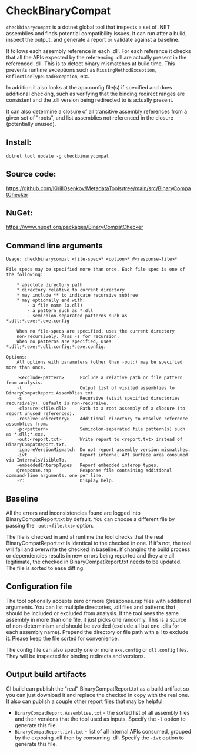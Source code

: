 # CheckBinaryCompat

`checkbinarycompat` is a dotnet global tool that inspects a set of .NET assemblies and finds potential compatibility issues.
It can run after a build, inspect the output, and generate a report or validate against a baseline.

It follows each assembly reference in each .dll. For each reference it checks that all the APIs expected by the referencing .dll are actually present in the referenced .dll. This is to detect binary mismatches at build time. This prevents runtime exceptions such as `MissingMethodException`, `ReflectionTypeLoadException`, etc.

In addition it also looks at the app.config file(s) if specified and does additional checking, such as verifying that the binding redirect ranges are consistent and the .dll version being redirected to is actually present.

It can also determine a closure of all transitive assembly references from a given set of "roots", and list assemblies not referenced in the closure (potentially unused).

## Install:
```
dotnet tool update -g checkbinarycompat
```

## Source code:
https://github.com/KirillOsenkov/MetadataTools/tree/main/src/BinaryCompatChecker

## NuGet:
https://www.nuget.org/packages/BinaryCompatChecker

## Command line arguments

```
Usage: checkbinarycompat <file-spec>* <option>* @<response-file>*

File specs may be specified more than once. Each file spec is one of the following:

    * absolute directory path
    * directory relative to current directory
    * may include ** to indicate recursive subtree
    * may optionally end with:
        - a file name (a.dll)
        - a pattern such as *.dll
        - semicolon-separated patterns such as *.dll;*.exe;*.exe.config

    When no file-specs are specified, uses the current directory
    non-recursively. Pass -s for recursion.
    When no patterns are specified, uses *.dll;*.exe;*.dll.config;*.exe.config.

Options:
    All options with parameters (other than -out:) may be specified more than once.

    !<exclude-pattern>      Exclude a relative path or file pattern from analysis.
    -l                      Output list of visited assemblies to BinaryCompatReport.Assemblies.txt
    -s                      Recursive (visit specified directories recursively). Default is non-recursive.
    -closure:<file.dll>     Path to a root assembly of a closure (to report unused references).
    -resolve:<directory>    Additional directory to resolve reference assemblies from.
    -p:<pattern>            Semicolon-separated file pattern(s) such as *.dll;*.exe.
    -out:<report.txt>       Write report to <report.txt> instead of BinaryCompatReport.txt.
    -ignoreVersionMismatch  Do not report assembly version mismatches.
    -ivt                    Report internal API surface area consumed via InternalsVisibleTo.
    -embeddedInteropTypes   Report embedded interop types.
    @response.rsp           Response file containing additional command-line arguments, one per line.
    -?:                     Display help.
```

## Baseline

All the errors and inconsistencies found are logged into BinaryCompatReport.txt by default. You can choose a different file by passing the `-out:<file.txt>` option.

The file is checked in and at runtime the tool checks that the real BinaryCompatReport.txt is identical to the checked in one. If it's not, the tool will fail and overwrite the checked in baseline. If changing the build process or dependencies results in new errors being reported and they are all legitimate, the checked in BinaryCompatReport.txt needs to be updated. The file is sorted to ease diffing.

## Configuration file

The tool optionally accepts zero or more @response.rsp files with additional arguments. You can list multiple directories, .dll files and patterns that should be included or excluded from analysis. If the tool sees the same assembly in more than one file, it just picks one randomly. This is a source of non-determinism and should be avoided (exclude all but one .dlls for each assembly name). Prepend the directory or file path with a ! to exclude it. Please keep the file sorted for convenience.

The config file can also specify one or more `exe.config` or `dll.config` files. They will be inspected for binding redirects and versions.

## Output build artifacts
CI build can publish the "real" BinaryCompatReport.txt as a build artifact so you can just download it and replace the checked in copy with the real one. It also can publish a couple other report files that may be helpful:

 * `BinaryCompatReport.Assemblies.txt` - the sorted list of all assembly files and their versions that the tool used as inputs. Specify the `-l` option to generate this file.
 * `BinaryCompatReport.ivt.txt` - list of all internal APIs consumed, grouped by the exposing .dll then by consuming .dll. Specify the `-ivt` option to generate this file.

